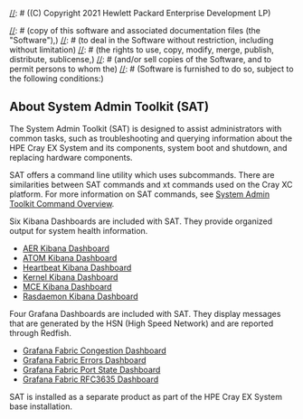[//]: # ((C) Copyright 2021 Hewlett Packard Enterprise Development LP)

[//]: # (Permission is hereby granted, free of charge, to any person obtaining a)
[//]: # (copy of this software and associated documentation files (the "Software"),)
[//]: # (to deal in the Software without restriction, including without limitation)
[//]: # (the rights to use, copy, modify, merge, publish, distribute, sublicense,)
[//]: # (and/or sell copies of the Software, and to permit persons to whom the)
[//]: # (Software is furnished to do so, subject to the following conditions:)

[//]: # (The above copyright notice and this permission notice shall be included)
[//]: # (in all copies or substantial portions of the Software.)

[//]: # (THE SOFTWARE IS PROVIDED "AS IS", WITHOUT WARRANTY OF ANY KIND, EXPRESS OR)
[//]: # (IMPLIED, INCLUDING BUT NOT LIMITED TO THE WARRANTIES OF MERCHANTABILITY,)
[//]: # (FITNESS FOR A PARTICULAR PURPOSE AND NONINFRINGEMENT. IN NO EVENT SHALL)
[//]: # (THE AUTHORS OR COPYRIGHT HOLDERS BE LIABLE FOR ANY CLAIM, DAMAGES OR)
[//]: # (OTHER LIABILITY, WHETHER IN AN ACTION OF CONTRACT, TORT OR OTHERWISE,)
[//]: # (ARISING FROM, OUT OF OR IN CONNECTION WITH THE SOFTWARE OR THE USE OR)
[//]: # (OTHER DEALINGS IN THE SOFTWARE.)

## About System Admin Toolkit (SAT)

The System Admin Toolkit \(SAT\) is designed to assist administrators with common tasks, such as troubleshooting and
querying information about the HPE Cray EX System and its components, system boot and shutdown, and replacing hardware
components.

SAT offers a command line utility which uses subcommands. There are similarities between SAT commands and xt commands
used on the Cray XC platform. For more information on SAT commands, see [System Admin Toolkit Command Overview](#system-admin-toolkit-command-overview).

Six Kibana Dashboards are included with SAT. They provide organized output for system health information.

- [AER Kibana Dashboard](#aer-kibana-dashboard)
- [ATOM Kibana Dashboard](#atom-kibana-dashboard)
- [Heartbeat Kibana Dashboard](#heartbeat-kibana-dashboard)
- [Kernel Kibana Dashboard](#kernel-kibana-dashboard)
- [MCE Kibana Dashboard](#mce-kibana-dashboard)
- [Rasdaemon Kibana Dashboard](#rasdaemon-kibana-dashboard)

Four Grafana Dashboards are included with SAT. They display messages that are generated by the HSN (High Speed Network) and
are reported through Redfish.

- [Grafana Fabric Congestion Dashboard](#grafana-fabric-congestion-dashboard)
- [Grafana Fabric Errors Dashboard](#grafana-fabric-errors-dashboard)
- [Grafana Fabric Port State Dashboard](#grafana-fabric-port-state-dashboard)
- [Grafana Fabric RFC3635 Dashboard](#grafana-fabric-rfc3635-dashboard)

SAT is installed as a separate product as part of the HPE Cray EX System base installation.
